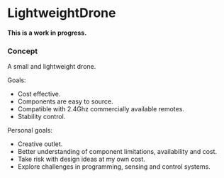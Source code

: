 # LightweightDrone

**This is a work in progress.**

### Concept

A small and lightweight drone. 

Goals:
- Cost effective.
- Components are easy to source.
- Compatible with 2.4Ghz commercially available remotes.
- Stability control.

Personal goals:
- Creative outlet.
- Better understanding of component limitations, availability and cost.
- Take risk with design ideas at my own cost.
- Explore challenges in programming, sensing and control systems.
